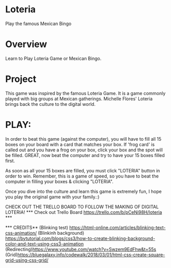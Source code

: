 # Loteria
Play the famous Mexican Bingo

# Overview
Learn to Play Loteria Game or Mexican Bingo.


# Project
This game was inspired by the famous Loteria Game. It is a game commonly played with big groups at Mexican gatherings. Michelle Flores' Loteria brings back the culture to the digital world.


# PLAY:
In order to beat this game (against the computer), you will have to fill all 15 boxes on your board with a card that matches your box. If 'frog card' is called out and you have a frog on your box, click your box and the spot will be filled. GREAT, now beat the computer and try to have your 15 boxes filled first.

As soon as all your 15 boxes are filled, you must click "LOTERIA" button in order to win. Remember, this is a game of speed, so you have to beat the computer in filling your boxes & clicking "LOTERIA".

Once you dive into the culture and learn this game is extremely fun, I hope you play the original game with your family.:)

CHECK OUT THE TRELLO BOARD TO FOLLOW THE MAKING OF DIGITAL LOTERIA!
*** Check out Trello Board https://trello.com/b/pCeNi98H/loteria ***


*** CREDITS**
(Blinking test) https://html-online.com/articles/blinking-text-css-animation/
(Blinkinh background) https://bytutorial.com/blogs/css3/how-to-create-blinking-background-color-and-text-using-css3-animation
(Redirecting)https://www.youtube.com/watch?v=Swzem9EdFhw&t=55s
(Grid)https://bluegalaxy.info/codewalk/2018/03/01/html-css-create-square-grid-using-css-grid/